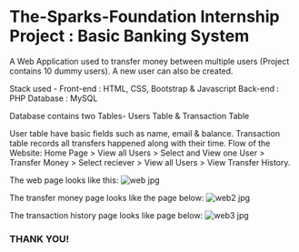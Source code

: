# The-Sparks-Foundation Internship Project : Basic Banking System
A Web Application used to transfer money between multiple users (Project contains 10 dummy users). A new user can also be created.

Stack used - Front-end : HTML, CSS, Bootstrap & Javascript Back-end : PHP Database : MySQL

Database contains two Tables- Users Table & Transaction Table

User table have basic fields such as name, email & balance.
Transaction table records all transfers happened along with their time.
Flow of the Website: Home Page > View all Users > Select and View one User > Transfer Money > Select reciever > View all Users > View Transfer History.


The web page looks like this:
![web jpg](https://user-images.githubusercontent.com/82432273/124961543-3f9edc00-e03b-11eb-82fd-2ea2faa89c77.png)

The transfer money page looks like the page below:
![web2 jpg](https://user-images.githubusercontent.com/82432273/124961935-afad6200-e03b-11eb-84fc-7f6fcce65fc8.png)

The transaction history page looks like page below:
![web3 jpg](https://user-images.githubusercontent.com/82432273/124962334-1df22480-e03c-11eb-88c9-7f94e877ec4b.png)

<h3>THANK YOU!</h3>
